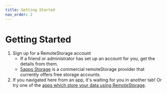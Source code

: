 ```yaml
---
title: Getting Started
nav_order: 2
---
```


# Getting Started

1. Sign up for a RemoteStorage account
    - If a friend or administrator has set up an account for you, get the details from them.
    - [5apps Storage](https://5apps.com/storage/beta) is a commercial
     remoteStorage provider that currently offers free storage accounts.
2. If you navigated here from an app, it's waiting for you in another tab! 
   Or try one of the [apps which store your data using RemoteStorage](/apps).
